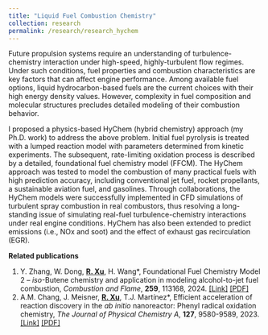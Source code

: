 ```yaml
---
title: "Liquid Fuel Combustion Chemistry"
collection: research
permalink: /research/research_hychem
---
```


Future propulsion systems require an understanding of turbulence-chemistry interaction under high-speed, highly-turbulent flow regimes. Under such conditions, fuel properties and combustion characteristics are key factors that can affect engine performance. Among available fuel options, liquid hydrocarbon-based fuels are the current choices with their high energy density values. However, complexity in fuel composition and molecular structures precludes detailed modeling of their combustion behavior. 

I proposed a physics-based HyChem (hybrid chemistry) approach (my Ph.D. work) to address the above problem. Initial fuel pyrolysis is treated with a lumped reaction model with parameters determined from kinetic experiments. The subsequent, rate-limiting oxidation process is described by a detailed, foundational fuel chemistry model (FFCM). The HyChem approach was tested to model the combustion of many practical fuels with high prediction accuracy, including conventional jet fuel, rocket propellants, a sustainable aviation fuel, and gasolines. Through collaborations, the HyChem models were successfully implemented in CFD simulations of turbulent spray combustion in real combustors, thus resolving a long-standing issue of simulating real-fuel turbulence-chemistry interactions under real engine conditions. HyChem has also been extended to predict emissions (i.e., NOx and soot) and the effect of exhaust gas recirculation (EGR).

**Related publications**

<ol start="1">
    <!--21. 2023 FFCM-ATJ CNF-->
    <li>
      Y. Zhang, W. Dong, <strong><ins>R. Xu</ins></strong>, H. Wang*, Foundational Fuel Chemistry Model 2 – <em>iso</em>-Butene chemistry and application in modeling alcohol-to-jet fuel combustion, <em>Combustion and Flame</em>, <strong>259</strong>, 113168, 2024.
      <a href="https://www.sciencedirect.com/science/article/pii/S0010218023005436" target="_blank" rel="noopener noreferrer">[Link]</a>
      <a href="/files/2023_FFCM2_ATJ_CNF.pdf" target="_blank" rel="noopener noreferrer">[PDF]</a>  
    </li> 
    <!--20. 2023 NR Phenyl ChemSci-->
    <li>
      A.M. Chang, J. Meisner, <strong><ins>R. Xu</ins></strong>, T.J. Martínez*, Efficient acceleration of reaction discovery in the <em>ab initio</em> nanoreactor: Phenyl radical oxidation chemistry, <em>The Journal of Physical Chemistry A</em>, <strong>127</strong>, 9580-9589, 2023.
      <a href="https://pubs.acs.org/doi/10.1021/acs.jpca.3c05484" target="_blank" rel="noopener noreferrer">[Link]</a>
      <a href="/files/2023_NR_JPCA.pdf" target="_blank" rel="noopener noreferrer">[PDF]</a>  
    </li> 
</ol>